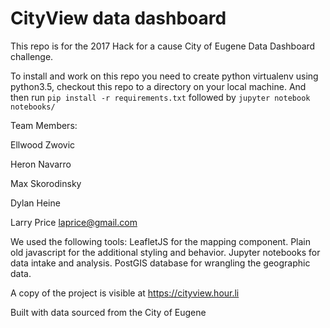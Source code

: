 # CityView data dashboard

This repo is for the 2017 Hack for a cause City of Eugene Data Dashboard challenge.

To install and work on this repo you need to create python virtualenv using python3.5,
checkout this repo to a directory on your local machine. And then run
`pip install -r requirements.txt` followed by `jupyter notebook notebooks/`

Team Members:

Ellwood Zwovic

Heron Navarro

Max Skorodinsky

Dylan Heine

Larry Price laprice@gmail.com

We used the following tools:
   LeafletJS for the mapping component.
   Plain old javascript for the additional styling and behavior.
   Jupyter notebooks for data intake and analysis.
   PostGIS database for wrangling the geographic data.

A copy of the project is visible at https://cityview.hour.li

Built with data sourced from the City of Eugene


